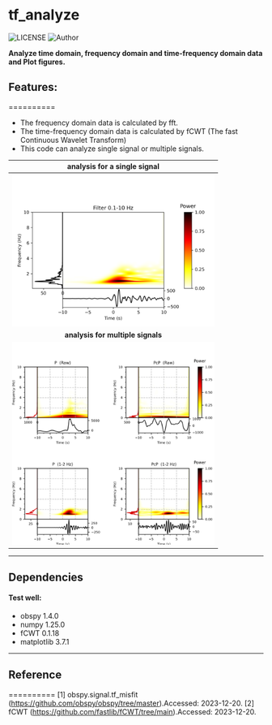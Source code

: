# tf_analyze

![LICENSE](https://img.shields.io/badge/license-MIT-green)
![Author](https://img.shields.io/badge/Author-TianyuCui-blue.svg)


**Analyze time domain, frequency domain and time-frequency domain data and Plot figures.**

## Features:
==========
- The frequency domain data is calculated by fft.
- The time-frequency domain data is calculated by fCWT (The fast Continuous Wavelet Transform)
- This code can analyze single signal or multiple signals.

|**analysis for a single signal**    |
|:--------------------------------------------------------------:|
|<img src="https://github.com/cuitianyu20/tf_analyze/blob/main/img/egg.png" alt="fcwtaudio" width="400"/>|
|**analysis for multiple signals**    |
|<img src="https://github.com/cuitianyu20/tf_analyze/blob/main/img/egg2.png" alt="fcwtaudio" width="400"/>|


***
## Dependencies
#### Test well:
- obspy 1.4.0 
- numpy 1.25.0
- fCWT  0.1.18
- matplotlib 3.7.1
***

## Reference
==========
[1] obspy.signal.tf_misfit (https://github.com/obspy/obspy/tree/master).Accessed: 2023-12-20.
[2] fCWT (https://github.com/fastlib/fCWT/tree/main).Accessed: 2023-12-20.

